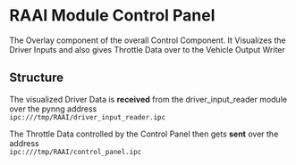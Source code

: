 # RAAI Module Control Panel

The Overlay component of the overall Control Component. It Visualizes the Driver Inputs and also gives Throttle Data
over to the Vehicle Output Writer

## Structure
The visualized Driver Data is **received** from the driver_input_reader module over the pynng address <br>
``ipc:///tmp/RAAI/driver_input_reader.ipc``

The Throttle Data controlled by the Control Panel then gets **sent** over the address <br>
``ipc:///tmp/RAAI/control_panel.ipc``